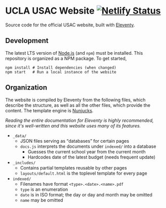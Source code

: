 # UCLA USAC Website [![Netlify Status](https://api.netlify.com/api/v1/badges/a90ce7c8-76b9-42cd-a763-d4187dc7dcd1/deploy-status)](https://app.netlify.com/sites/usac/deploys)

Source code for the official USAC website, built with [Eleventy](https://11ty.io).

## Development

The latest LTS version of [Node.js](https://nodejs.org) (and `npm`) must be installed. This repository is organized as a NPM package. To get started,

	npm install	# Install dependencies (when changed)
	npm start	# Run a local instance of the website

## Organization

The website is compiled by Eleventy from the following files, which describe the structure, as well as all the other files, which provide the content. The template engine is [Nunjucks](https://mozilla.github.io/nunjucks/).

*Reading the entire documentation for Eleventy is highly recommended, since it's well-written and this website uses many of its features.*

- `_data/`
	- JSON files serving as <q>databases</q> for certain pages
	- `docs.js` interprets the documents under `indexed/` into a database
		- Guesses the current school year from the current month
		- Hardcodes date of the latest budget (needs frequent update)
- `_includes/`
	- Contains partial templates reusable by other pages
	- `layouts/default.html` is the toplevel template for every page
- `indexed/`
	- Filenames have format `<type>.<date>.<name>.pdf`
	- `type` is an enumeration
	- `date` is in ISO format; the day or day and month may be omitted
	- `name` may be omitted
